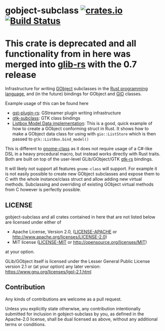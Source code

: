 # gobject-subclass [![crates.io](https://img.shields.io/crates/v/gobject-subclass.svg)](https://crates.io/crates/gobject-subclass) [![Build Status](https://travis-ci.org/gtk-rs/gobject-subclass.svg?branch=master)](https://travis-ci.org/gtk-rs/gobject-subclass)

# This crate is deprecated and all functionality from in here was merged into [glib-rs](https://github.com/gtk-rs/glib) with the 0.7 release

Infrastructure for writing [GObject](https://developer.gnome.org/gobject/stable/)
subclasses in the [Rust programming language](https://www.rust-lang.org/), and (in the future)
bindings for GObject and [GIO](https://developer.gnome.org/gio/stable/)
classes.

Example usage of this can be found here

 * [gst-plugin-rs](https://github.com/sdroege/gst-plugin-rs): GStreamer plugin
   writing infrastructure
 * [gtk-subclass](https://github.com/sdroege/gtk-subclass): GTK class bindings
 * [Listbox Model Data implementation](https://github.com/gtk-rs/examples/raw/master/src/bin/listbox_model.rs):
   This is a good, quick example of how to create a GObject conforming struct in Rust.
   It shows how to make a GObject data class for using with `gio::ListStore` which is then passed to `gtk::ListBox.bind_model()`

This is different to [gnome-class](https://gitlab.gnome.org/federico/gnome-class)
as it does not require usage of a C#-like DSL in a heavy procedural macro, but
instead works directly with Rust traits. Both are built on top of the
user-level GLib/GObject/GTK [gtk-rs](http://www.gtk-rs.org) bindings.

It will likely not support all features `gnome-class` will support. For
example it is not easily possible to create new GObject subclasses and expose
them to C with the whole instance/class struct and allow adding new virtual
methods. Subclassing and overriding of existing GObject virtual methods from C
however is perfectly possible.

## LICENSE

gobject-subclass and all crates contained in here that are not listed below are
licensed under either of

 * Apache License, Version 2.0, ([LICENSE-APACHE](LICENSE-APACHE) or
   http://www.apache.org/licenses/LICENSE-2.0)
 * MIT license ([LICENSE-MIT](LICENSE-MIT) or
   http://opensource.org/licenses/MIT)

at your option.

GLib/GObject itself is licensed under the Lesser General Public License version
2.1 or (at your option) any later version:
https://www.gnu.org/licenses/lgpl-2.1.html

## Contribution

Any kinds of contributions are welcome as a pull request.

Unless you explicitly state otherwise, any contribution intentionally submitted
for inclusion in gobject-subclass by you, as defined in the Apache-2.0 license, shall be
dual licensed as above, without any additional terms or conditions.
